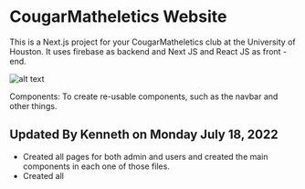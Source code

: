 # CougarMatheletics Website
This is a Next.js project for your CougarMatheletics club at the University of Houston.
It uses firebase as backend and Next JS and React JS as front - end.

![alt text](https://github.com/kennethpdang/CougarMatheletics/blob/[branch]/image.jpg?raw=true)

Components: To create re-usable components, such as the navbar and other things.

## Updated By Kenneth on Monday July 18, 2022
- Created all pages for both admin and users and created the main components in each one of those files.
- Created all 
